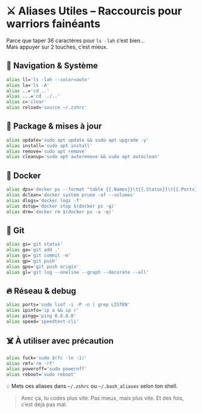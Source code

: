 # ⚔️ Aliases Utiles – Raccourcis pour warriors fainéants

Parce que taper 36 caractères pour `ls -lah` c’est bien…  
Mais appuyer sur 2 touches, c’est mieux.

## 📂 Navigation & Système

```bash
alias ll='ls -lah --color=auto'
alias la='ls -A'
alias ..='cd ..'
alias ...='cd ../..'
alias c='clear'
alias reload='source ~/.zshrc'
```

## 🔧 Package & mises à jour

```bash
alias update='sudo apt update && sudo apt upgrade -y'
alias install='sudo apt install'
alias remove='sudo apt remove'
alias cleanup='sudo apt autoremove && sudo apt autoclean'
```

## 🐳 Docker

```bash
alias dps='docker ps --format "table {{.Names}}\t{{.Status}}\t{{.Ports}}"'
alias dclean='docker system prune -af --volumes'
alias dlogs='docker logs -f'
alias dstop='docker stop $(docker ps -q)'
alias drm='docker rm $(docker ps -a -q)'
```

## 🐙 Git

```bash
alias gs='git status'
alias ga='git add .'
alias gc='git commit -m'
alias gp='git push'
alias gpo='git push origin'
alias gl='git log --oneline --graph --decorate --all'
```

## 🔥 Réseau & debug

```bash
alias ports='sudo lsof -i -P -n | grep LISTEN'
alias ipinfo='ip a && ip r'
alias pingg='ping 8.8.8.8'
alias speed='speedtest-cli'
```

## ☠️ À utiliser avec précaution

```bash
alias fuck='sudo $(fc -ln -1)'
alias rmf='rm -rf'
alias poweroff='sudo poweroff'
alias reboot='sudo reboot'
```

💡 Mets ces aliases dans `~/.zshrc` ou `~/.bash_aliases` selon ton shell.

> Avec ça, tu codes plus vite. Pas mieux, mais plus vite. Et des fois, c’est déjà pas mal.
